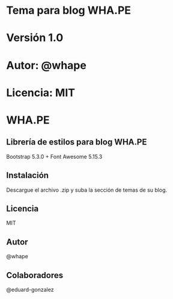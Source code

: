 # Tema para blog WHA.PE
# Versión 1.0
# Autor: @whape
# Licencia: MIT


# WHA.PE

## Librería de estilos para blog WHA.PE
Bootstrap 5.3.0 + Font Awesome 5.15.3

## Instalación
Descargue el archivo .zip y suba la sección de temas de su blog.

## Licencia
MIT

## Autor
@whape

## Colaboradores
@eduard-gonzalez

